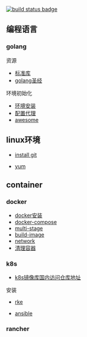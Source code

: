 [![build status badge](https://img.shields.io/travis/docker-library/docker/master.svg?label=docker%20)](/container/docker)
## 编程语言
### golang

资源

- [标准库](https://studygolang.com/pkgdoc)
- [golang圣经](https://books.studygolang.com/gopl-zh)

环境初始化

- [环境安装](/program/golang/install.md)
- [配置代理](/program/golang/delegate.md)
- [awesome](https://github.com/avelino/awesome-go)

## linux环境

- [install git](/shell/git.md)

- [yum](/linux/yum.md)

## container
### docker

- [docker安装](/container/docker/docker-install.md)
- [docker-compose](/container/docker/docker-compose.md)
- [multi-stage](/container/docker/docker-multi-stage.md)
- [build-image](/container/docker/docker-image.md)
- [network](/container/docker/docker-network.md)
- [清理容器](/container/docker/clean.md)

### k8s

- [k8s镜像库国内访问仓库地址](/container/k8s/mirror.md)

安装

- [rke](/container/k8s/k8s-rke.md)

- [ansible](https://github.com/easzlab/kubeasz)

### rancher

